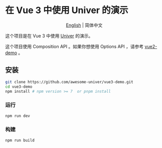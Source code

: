 # 在 Vue 3 中使用 Univer 的演示
<p align="center">
    <a href="./README-zh.md">English</a>
    |
    简体中文
</p>

这个项目是在 Vue 3 中使用 [Univer](https://github.com/dream-num/univer) 的演示。

这个项目使用 Composition API 。如果你想使用 Options API ，请参考 [vue2-demo](https://github.com/awesome-univer/vue2-demo) 。


## 安装

```bash
git clone https://github.com/awesome-univer/vue3-demo.git
cd vue3-demo
npm install # npm version >= 7  or pnpm install
```

### 运行

```bash
npm run dev
```

### 构建

```bash
npm run build
```